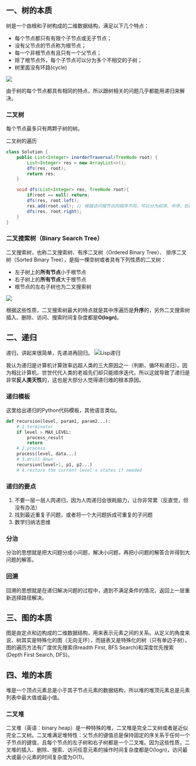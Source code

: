 ## 一、树的本质
树是一个由根和子树构成的二维数据结构，满足以下几个特点：
* 每个节点都只有有限个子节点或无子节点；
* 没有父节点的节点称为根节点；
* 每一个非根节点有且只有一个父节点；
* 除了根节点外，每个子节点可以分为多个不相交的子树；
* 树里面没有环路(cycle)

![](https://user-gold-cdn.xitu.io/2020/3/29/171256cd3cae73f5?w=2096&h=1194&f=png&s=155917)

由于树的每个节点都具有相同的特点，所以跟树相关的问题几乎都能用递归来解决。

### 二叉树
每个节点最多只有两颗子树的树。

二叉树的遍历
```java
class Solution {
    public List<Integer> inorderTraversal(TreeNode root) {
        List<Integer> res = new ArrayList<>();
        dfs(res, root);
        return res;
    }

    void dfs(List<Integer> res, TreeNode root){
        if(root == null) return;
        dfs(res, root.left);
        res.add(root.val); // 根据访问根节点的顺序不同，可以分为前序、中序、后序遍历，这里是中序遍历
        dfs(res, root.right);
    }
}
```

### 二叉搜索树（Binary Search Tree）
二叉搜索树，也称二叉搜索树、有序二叉树（Ordered Binary Tree）、 排序二叉树（Sorted Binary Tree），是指一棵空树或者具有下列性质的二叉树：
* 左子树上的**所有节点**小于根节点
* 右子树上的**所有节点**大于根节点
* 根节点的左右子树也为二叉搜索树

![](https://user-gold-cdn.xitu.io/2020/3/29/171258506267641c?w=2084&h=1092&f=png&s=112796)

根据这些性质，二叉搜索树最大的特点就是其中序遍历是**升序**的，另外二叉搜索树插入、删除、访问、搜索时间复杂度都是**O(logn)**。

## 二、递归
递归，讲起来很简单，先递进再回归。
![Lisp递归](https://user-gold-cdn.xitu.io/2020/3/29/171258fd741b7f01?w=834&h=490&f=png&s=115135)

我认为递归是计算机计算效率远超人类的三大原因之一（判断、循环和递归）。因为相比计算机，世世代代人类的老祖先们却只能顺序迭代，所以这就导致了递归是非常**反人类天性**的，这也是大部分人觉得递归难的根本原因。

### 递归模板

这里给出递归的Python代码模板，其他语言类似。
```python
def recursion(level, param1, param2...):
    # 1.terminator
    if level > MAX_LEVEL:
        process_result
        return
    # 2.process
    process(level, data...)
    # 3.drill down
    recursion(level+1, p1, p2...)
    # 4.restore the current level's states if needed
```

### 递归的要点
1. 不要一层一层人肉递归，因为人肉递归会很耗脑力，让你非常累（反直觉，但没有办法）
2. 找到最近重复子问题，或者将一个大问题拆成可重复的子问题
3. 数学归纳法思维

### 分治
分治的思想就是把大问题分成小问题，解决小问题，再把小问题的解答合并得到大问题的解答。

### 回溯
回溯的思想就是在递归解决问题的过程中，遇到不满足条件的情况，返回上一层重新选择路径解决。

## 三、图的本质
图是由定点和边构成的二维数据结构，用来表示元素之间的关系。从定义的角度来说，树其实是特殊化的图（无向无环），而链表又是特殊化的树（只有单边子树）。图的遍历方法有广度优先搜索(Breadth First, BFS Search)和深度优先搜索(Depth First Search, DFS)。

## 四、堆的本质
堆是一个顶点元素总是小于其子节点元素的数据结构，所以堆的堆顶元素总是元素列表中最大值或最小值。

### 二叉堆
二叉堆（英语：binary heap）是一种特殊的堆，二叉堆是完全二叉树或者是近似完全二叉树。二叉堆满足堆特性：父节点的键值总是保持固定的序关系于任何一个子节点的键值，且每个节点的左子树和右子树都是一个二叉堆。因为这些性质，二叉堆的插入、删除、搜索、访问任意元素的操作时间复杂度都是O(logn)，访问最大或最小元素的时间复杂度为O(1)。